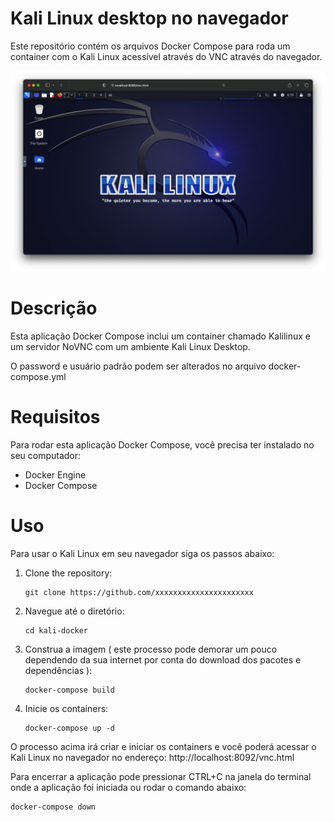 # Kali Linux desktop no navegador

Este repositório contém os arquivos Docker Compose para roda um container com o Kali Linux acessível através do VNC através do navegador.

![Screenshoot](.github/images/screenshoot.png)

# Descrição

Esta aplicação Docker Compose inclui um container chamado Kalilinux e um servidor NoVNC com um ambiente Kali Linux Desktop.

O password e usuário padrão podem ser alterados no arquivo docker-compose.yml

# Requisitos

Para rodar esta aplicação Docker Compose, você precisa ter instalado no seu computador:

- Docker Engine
- Docker Compose

# Uso
Para usar o Kali Linux em seu navegador siga os passos abaixo:

1. Clone the repository:
    ```
    git clone https://github.com/xxxxxxxxxxxxxxxxxxxxxx
    ```
2. Navegue até o diretório:
    ```
    cd kali-docker
    ```
3. Construa a imagem ( este processo pode demorar um pouco dependendo da sua internet por conta do download dos pacotes e dependências ):
    ```
    docker-compose build
    ```
4. Inicie os containers:
    ```
    docker-compose up -d
    ```

O processo acima irá criar e iniciar os containers e você poderá acessar o Kali Linux no navegador no endereço: http://localhost:8092/vnc.html

Para encerrar a aplicação pode pressionar CTRL+C na janela do terminal onde a aplicação foi iniciada ou rodar o comando abaixo:
```
docker-compose down
```
